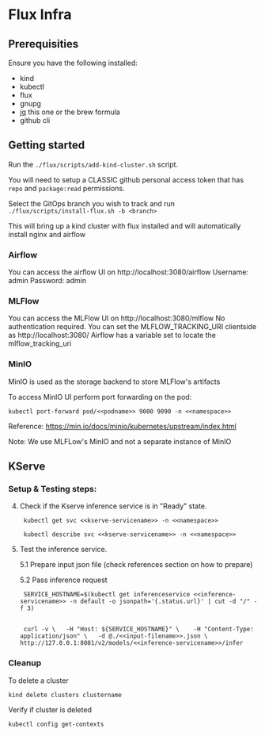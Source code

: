 # Flux Infra

## Prerequisities

Ensure you have the following installed:
* kind
* kubectl
* flux
* gnupg
* [jq](https://jqlang.github.io/jq/) this one or the brew formula
* github cli

## Getting started

Run the `./flux/scripts/add-kind-cluster.sh` script.

You will need to setup a CLASSIC github personal access token that has `repo` and `package:read` permissions.

Select the GitOps branch you wish to track and run `./flux/scripts/install-flux.sh -b <branch>`

This will bring up a kind cluster with flux installed and will automatically install nginx and airflow

### Airflow

You can access the airflow UI on http://localhost:3080/airflow
Username: admin
Password: admin

### MLFlow

You can access the MLFlow UI on http://localhost:3080/mlflow
No authentication required.
You can set the MLFLOW_TRACKING_URI clientside as http://localhost:3080/ Airflow has a variable set to locate the mlflow_tracking_uri

### MinIO

MinIO is used as the storage backend to store MLFlow's artifacts

To access MinIO UI perform port forwarding on the pod:

    kubectl port-forward pod/<<podname>> 9000 9090 -n <<namespace>>

Reference:
https://min.io/docs/minio/kubernetes/upstream/index.html

Note: We use MLFLow's MinIO and not a separate instance of MinIO


## KServe


### Setup & Testing steps:

4. Check if the Kserve inference service is in "Ready" state.

        kubectl get svc <<kserve-servicename>> -n <<namespace>>

        kubectl describe svc <<kserve-servicename>> -n <<namespace>>

5. Test the inference service.

    5.1 Prepare input json file (check references section on how to prepare)

    5.2 Pass inference request

        SERVICE_HOSTNAME=$(kubectl get inferenceservice <<inference-servicename>> -n default -o jsonpath='{.status.url}' | cut -d "/" -f 3)


        curl -v \  	-H "Host: ${SERVICE_HOSTNAME}" \  	-H "Content-Type: application/json" \  	-d @./<<input-filename>>.json \  	http://127.0.0.1:8081/v2/models/<<inference-servicename>>/infer


### Cleanup

To delete a cluster

    kind delete clusters clustername

Verify if cluster is deleted

    kubectl config get-contexts